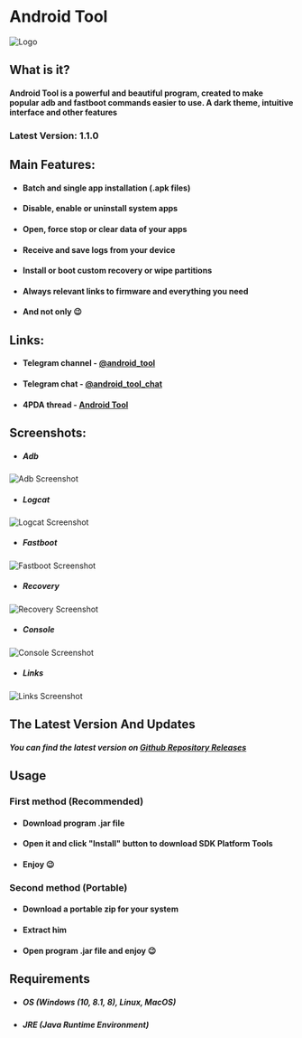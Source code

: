 
  # Android Tool

  ![Logo](https://i.imgur.com/39WxvOV.png)
  
  ## What is it?

  #### Android Tool is a powerful and beautiful program, created to make popular adb and fastboot commands easier to use. A dark theme, intuitive interface and other features
  ### Latest Version: **1.1.0**
  ## Main Features:
  * #### Batch and single app installation (.apk files)
  * #### Disable, enable or uninstall system apps
  * #### Open, force stop or clear data of your apps
  * #### Receive and save logs from your device
  * #### Install or boot custom recovery or wipe partitions
  * #### Always relevant links to firmware and everything you need
  * #### And not only 😉
  
  ## Links:
  * #### Telegram channel - [@android_tooI](https://t.me/android_tooI)
  * #### Telegram chat - [@android_tooI_chat](https://t.me/android_tooI_chat)
  * #### 4PDA thread - [Android Tool](https://4pda.ru/forum/index.php?showtopic=1000362)

  ## Screenshots:
  * ##### Adb 
  ![Adb Screenshot](https://i.imgur.com/zwdtIX3.png)
  * ##### Logcat
  ![Logcat Screenshot](https://i.imgur.com/lwLcS2Z.png)
  * ##### Fastboot 
  ![Fastboot Screenshot](https://i.imgur.com/yX5PzHs.png)
  * ##### Recovery
  ![Recovery Screenshot](https://i.imgur.com/1dulPXb.png)
  * ##### Console
  ![Console Screenshot](https://i.imgur.com/ukc21M6.png)
  * ##### Links
  ![Links Screenshot](https://i.imgur.com/EmmYFbv.png)

  ## The Latest Version And Updates
  ##### You can find the latest version on [Github Repository Releases](https://github.com/fast-geek/Android-Tool/releases)

  ## Usage
  ### First method (Recommended)
  * #### Download program .jar file
  * #### Open it and click "Install" button to download SDK Platform Tools
  * #### Enjoy 😉
  ### Second method (Portable)
  * #### Download a portable zip for your system
  * #### Extract him
  * #### Open program .jar file and enjoy 😉 

  ## Requirements

  * ##### OS (Windows (10, 8.1, 8), Linux, MacOS)
  * ##### JRE (Java Runtime Environment)
  

